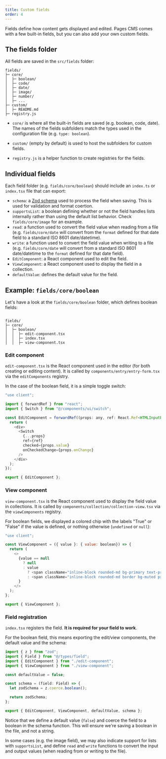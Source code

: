 ```yaml
---
title: Custom fields
order: 4
---
```

Fields define how content gets displayed and edited. Pages CMS comes with a few built-in fields, but you can also add your own custom fields.

## The fields folder

All fields are saved in the `src/fields` folder:

```Plaintext
fields/
├─ core/
│  ├─ boolean/
│  ├─ code/
│  ├─ date/
│  ├─ image/
│  ├─ number/
│  ├─ ...
├─ custom/
│  ├─ README.md
├─ registry.js
```

*   `core/` is where all the built-in fields are saved (e.g. boolean, code, date). The names of the fields subfolders match the types used in the configuration file (e.g. `type: boolean`).
    
*   `custom/` (empty by default) is used to host the subfolders for custom fields.
    
*   `registry.js` is a helper function to create registries for the fields.

## Individual fields

Each field folder (e.g. `fields/core/boolean`) should include an `index.ts` or `index.tsx` file that can export:

- `schema`: a [Zod schema](https://zod.dev/) used to process the field when saving. This is used for validation and format coertion.
- `supportsList`: a boolean defining whether or not the field handles lists internally rather than using the default list behavior. Check `fields/core/image` for an example.
- `read`: a function used to convert the field value when reading from a file (e.g. `fields/core/date` will convert from the `format` defined for that date field to a standard ISO 8601 date/datetime).
- `write`: a function used to convert the field value when writing to a file (e.g. `fields/core/date` will convert from a standard ISO 8601 date/datetime to the `format` defined for that date field).
- `EditComponent`: a React component used to edit the field.
- `ViewComponent`: a React component used to display the field in a collection.
- `defaultValue`: defines the default value for the field.

## Example: `fields/core/boolean`

Let's have a look at the `fields/core/boolean` folder, which defines boolean fields:

```Plaintext

fields/
├─ core/
│  ├─ boolean/
│  │  ├─ edit-component.tsx
│  │  ├─ index.tsx
│  │  ├─ view-component.tsx
```

### Edit component

`edit-component.tsx` is the React component used in the editor (for both creating or editing content). It is called by `components/entry/entry-form.tsx` via the `editComponents` registry.

In the case of the boolean field, it is a simple toggle switch:

```javascript
"use client";

import { forwardRef } from "react";
import { Switch } from "@/components/ui/switch";

const EditComponent = forwardRef((props: any, ref: React.Ref<HTMLInputElement>) => {
  return (
    <div>
      <Switch
        {...props}
        ref={ref}
        checked={props.value}
        onCheckedChange={props.onChange}
      />
    </div>
  );
});

export { EditComponent };
```

### View component

`view-component.tsx` is the React component used to display the field value in collections. It is called by `components/collection/collection-view.tsx` via the `viewComponents` registry.

For boolean fields, we displayed a colored chip with the labels "True" or "False" if the value is defined, or nothing otherwise (`undefined` or `null`):

```javascript
"use client";

const ViewComponent = ({ value }: { value: boolean}) => {
  return (
    <>
      {value == null
        ? null
        : value
          ? <span className="inline-block rounded-md bg-primary text-primary-foreground px-2 py-0.5 text-xs font-medium">True</span>
          : <span className="inline-block rounded-md border bg-muted px-2 py-0.5 text-xs font-medium">False</span>
      }
    </>
  );
};

export { ViewComponent };
```

### Field registration

`index.tsx` registers the field. **It is required for your field to work**.

For the boolean field, this means exporting the edit/view components, the default value and the schema:

```javascript
import { z } from "zod";
import { Field } from "@/types/field";
import { EditComponent } from "./edit-component";
import { ViewComponent } from "./view-component";

const defaultValue = false;

const schema = (field: Field) => {
  let zodSchema = z.coerce.boolean();

  return zodSchema;
};

export { EditComponent, ViewComponent, defaultValue, schema };
```

Notice that we define a default value (`false`) and coerce the field to a boolean in the schema function. This will ensure we're saving a boolean in the file, and not a string.

In some cases (e.g. the image field), we may also indicate support for lists with `supportsList`, and define `read` and `write` functions to convert the input and output values (when reading from or writing to the file).